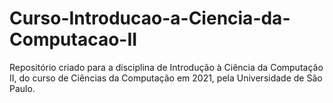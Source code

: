 # Curso-Introducao-a-Ciencia-da-Computacao-II
Repositório criado para a disciplina de Introdução à Ciência da Computação II, do curso de Ciências da Computação em 2021, pela Universidade de São Paulo.
